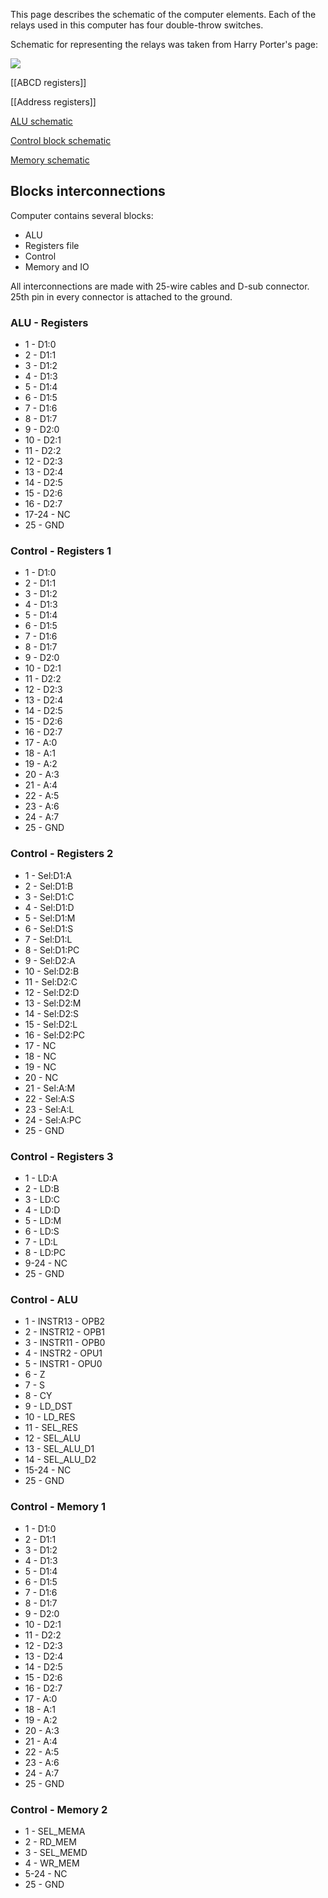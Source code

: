 This page describes the schematic of the computer elements. Each of the relays used in this computer has four double-throw switches.

Schematic for representing the relays was taken from Harry Porter's page:

![](/Schemes/relay.jpg)

[[ABCD registers]]

[[Address registers]]

[ALU schematic](schematic_alu.md)

[Control block schematic](schematic_control.md)

[Memory schematic](schematic_memory.md)

## Blocks interconnections

Computer contains several blocks:
* ALU
* Registers file
* Control
* Memory and IO

All interconnections are made with 25-wire cables and D-sub connector.
25th pin in every connector is attached to the ground.

### ALU - Registers

* 1 - D1:0
* 2 - D1:1
* 3 - D1:2
* 4 - D1:3
* 5 - D1:4
* 6 - D1:5
* 7 - D1:6
* 8 - D1:7
* 9 - D2:0
* 10 - D2:1
* 11 - D2:2
* 12 - D2:3
* 13 - D2:4
* 14 - D2:5
* 15 - D2:6
* 16 - D2:7
* 17-24 - NC
* 25 - GND

### Control - Registers 1

* 1 - D1:0
* 2 - D1:1
* 3 - D1:2
* 4 - D1:3
* 5 - D1:4
* 6 - D1:5
* 7 - D1:6
* 8 - D1:7
* 9 - D2:0
* 10 - D2:1
* 11 - D2:2
* 12 - D2:3
* 13 - D2:4
* 14 - D2:5
* 15 - D2:6
* 16 - D2:7
* 17 - A:0
* 18 - A:1
* 19 - A:2
* 20 - A:3
* 21 - A:4
* 22 - A:5
* 23 - A:6
* 24 - A:7
* 25 - GND

### Control - Registers 2

* 1 - Sel:D1:A
* 2 - Sel:D1:B
* 3 - Sel:D1:C
* 4 - Sel:D1:D
* 5 - Sel:D1:M
* 6 - Sel:D1:S
* 7 - Sel:D1:L
* 8 - Sel:D1:PC
* 9 - Sel:D2:A
* 10 - Sel:D2:B
* 11 - Sel:D2:C
* 12 - Sel:D2:D
* 13 - Sel:D2:M
* 14 - Sel:D2:S
* 15 - Sel:D2:L
* 16 - Sel:D2:PC
* 17 - NC
* 18 - NC
* 19 - NC
* 20 - NC
* 21 - Sel:A:M
* 22 - Sel:A:S
* 23 - Sel:A:L
* 24 - Sel:A:PC
* 25 - GND

### Control - Registers 3

* 1 - LD:A
* 2 - LD:B
* 3 - LD:C
* 4 - LD:D
* 5 - LD:M
* 6 - LD:S
* 7 - LD:L
* 8 - LD:PC
* 9-24 - NC
* 25 - GND

### Control - ALU

* 1 - INSTR13 - OPB2
* 2 - INSTR12 - OPB1
* 3 - INSTR11 - OPB0
* 4 - INSTR2 - OPU1
* 5 - INSTR1 - OPU0
* 6 - Z
* 7 - S
* 8 - CY
* 9 - LD_DST
* 10 - LD_RES
* 11 - SEL_RES
* 12 - SEL_ALU
* 13 - SEL_ALU_D1
* 14 - SEL_ALU_D2
* 15-24 - NC
* 25 - GND

### Control - Memory 1

* 1 - D1:0
* 2 - D1:1
* 3 - D1:2
* 4 - D1:3
* 5 - D1:4
* 6 - D1:5
* 7 - D1:6
* 8 - D1:7
* 9 - D2:0
* 10 - D2:1
* 11 - D2:2
* 12 - D2:3
* 13 - D2:4
* 14 - D2:5
* 15 - D2:6
* 16 - D2:7
* 17 - A:0
* 18 - A:1
* 19 - A:2
* 20 - A:3
* 21 - A:4
* 22 - A:5
* 23 - A:6
* 24 - A:7
* 25 - GND

### Control - Memory 2

* 1 - SEL_MEMA
* 2 - RD_MEM
* 3 - SEL_MEMD
* 4 - WR_MEM
* 5-24 - NC
* 25 - GND
